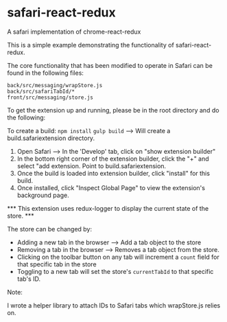 # safari-react-redux
A safari implementation of chrome-react-redux

This is a simple example demonstrating the functionality of safari-react-redux.  

The core functionality that has been modified to operate in Safari can be found in the following files:
```
back/src/messaging/wrapStore.js
back/src/safariTabId/*
front/src/messaging/store.js
```

To get the extension up and running, please be in the root directory and do the following:


To create a build:
`npm install`
`gulp build`   --> Will create a build.safariextension directory.
  
  
1)  Open Safari    -->  In the 'Develop' tab, click on "show extension builder"
2)  In the bottom right corner of the extension builder, click the "+" and select "add extension.  Point 
    to build.safariextension.
3)  Once the build is loaded into extension builder, click "install" for this build.
4)  Once installed, click "Inspect Global Page" to view the extension's background page.


*** This extension uses redux-logger to display the current state of the store. ***

The store can be changed by:

-  Adding a new tab in the browser --> Add a tab object to the store
-  Removing a tab in the browser   --> Removes a tab object from the store.
-  Clicking on the toolbar button on any tab will increment a `count` field for that specific tab in the store
-  Toggling to a new tab will set the store's `currentTabId` to that specific tab's ID.


Note:

I wrote a helper library to attach IDs to Safari tabs which wrapStore.js relies on.
